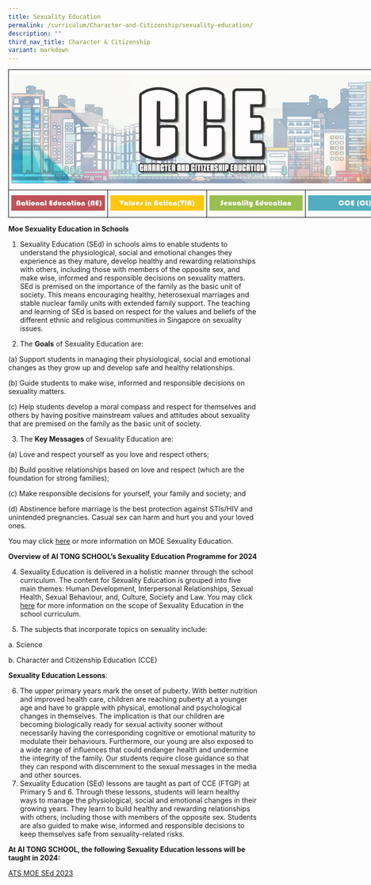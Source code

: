 ```yaml
---
title: Sexuality Education
permalink: /curriculum/Character-and-Citizenship/sexuality-education/
description: ""
third_nav_title: Character & Citizenship
variant: markdown
---
```

<style type="text/css">
.tg  {border-collapse:collapse;border-spacing:0;margin:0px auto;}
.tg td{border-color:black;border-style:solid;border-width:1px;font-family:Arial, sans-serif;font-size:14px;
  overflow:hidden;padding:10px 5px;word-break:normal;}
.tg th{border-color:black;border-style:solid;border-width:1px;font-family:Arial, sans-serif;font-size:14px;
  font-weight:normal;overflow:hidden;padding:10px 5px;word-break:normal;}
.tg .tg-0lax{text-align:left;vertical-align:top}
</style>
<table class="tg" style="undefined;table-layout: fixed; width: 800px">
<colgroup>
<col style="width: 200px">
<col style="width: 200px">
<col style="width: 200px">
<col style="width: 200px">
</colgroup>
<tbody>
  <tr>
    <td class="tg-0lax" colspan="4"><img src="/images/ATS_CCE.jpeg" style="width:100%"></td>
  </tr>
  <tr>
    <td class="tg-0lax"><a href="/curriculum/Character-and-Citizenship/national-education/" target="_self"> 
          <img src="/images/NE.jpeg" style="width:100%"></a></td>
    <td class="tg-0lax"><a href="/curriculum/Character-and-Citizenship/via/" target="_self"> 
          <img src="/images/VIA.jpeg" style="width:100%"></a></td>
    <td class="tg-0lax"><a href="/curriculum/Character-and-Citizenship/sexuality-education/" target="_self"> 
          <img src="/images/SE.jpeg" style="width:100%"></a></td>
    <td class="tg-0lax"><a href="/curriculum/Character-and-Citizenship/cce-cl/" target="_self"> 
          <img src="/images/CCECL.jpeg" style="width:100%"></a></td>
  </tr>
</tbody>
</table>

    
**Moe Sexua****l****ity Education in Schools**

1. Sexuality Education (SEd) in schools aims to enable students to understand the physiological, social and emotional changes they experience as they mature, develop healthy and rewarding relationships with others, including those with members of the opposite sex, and make wise, informed and responsible decisions on sexuality matters. SEd is premised on the importance of the family as the basic unit of society. This means encouraging healthy, heterosexual marriages and stable nuclear family units with extended family support. The teaching and learning of SEd is based on respect for the values and beliefs of the different ethnic and religious communities in Singapore on sexuality issues.

2. The **Goals** of Sexuality Education are:

(a) Support students in managing their physiological, social and emotional changes as they grow up and develop safe and healthy relationships.

(b) Guide students to make wise, informed and responsible decisions on sexuality matters.

(c) Help students develop a moral compass and respect for themselves and others by having positive mainstream values and attitudes about sexuality that are premised on the family as the basic unit of society.

3. The **Key Messages** of Sexuality Education are:

(a) Love and respect yourself as you love and respect others;

(b) Build positive relationships based on love and respect (which are the foundation for strong families);

(c) Make responsible decisions for yourself, your family and society; and

(d) Abstinence before marriage is the best protection against STIs/HIV and unintended pregnancies. Casual sex can harm and hurt you and your loved ones.

You may click [here](https://go.gov.sg/moe-sexuality-education) or more information on MOE Sexuality Education.

**Overview of AI TONG SCHOOL’s Sexuality Education Programme for 2024**

4. Sexuality Education is delivered in a holistic manner through the school curriculum. The content for Sexuality Education is grouped into five main themes: Human Development, Interpersonal Relationships, Sexual Health, Sexual Behaviour, and, Culture, Society and Law. You may click [here](https://go.gov.sg/moe-sexuality-education-scope) for more information on the scope of Sexuality Education in the school curriculum.

5. The subjects that incorporate topics on sexuality include:

a. Science

b. Character and Citizenship Education (CCE)

**Sexuality Education Lessons**:

6. The upper primary years mark the onset of puberty. With better nutrition and improved health care, children are reaching puberty at a younger age and have to grapple with physical, emotional and psychological changes in themselves. The implication is that our children are becoming biologically ready for sexual activity sooner without necessarily having the corresponding cognitive or emotional maturity to modulate their behaviours. Furthermore, our young are also exposed to a wide range of influences that could endanger health and undermine the integrity of the family. Our students require close guidance so that they can respond with discernment to the sexual messages in the media and other sources.
7. Sexuality Education (SEd) lessons are taught as part of CCE (FTGP) at Primary 5 and 6. Through these lessons, students will learn healthy ways to manage the physiological, social and emotional changes in their growing years. They learn to build healthy and rewarding relationships with others, including those with members of the opposite sex. Students are also guided to make wise, informed and responsible decisions to keep themselves safe from sexuality-related risks.


**At AI TONG SCHOOL, the following Sexuality Education lessons will be taught in 2024:**

[ATS MOE SEd 2023](/files/ATS%20MOE%20SEd%202023.pdf)